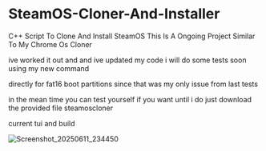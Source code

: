 # SteamOS-Cloner-And-Installer
C++ Script To Clone And Install SteamOS
This Is A Ongoing Project Similar To My Chrome Os Cloner

ive worked it out and and ive updated my code i will do some tests soon using my new command 

directly for fat16 boot partitions since that was my only issue from last tests

in the mean time you can test yourself if you want until i do just download the provided file steamoscloner


current tui and build

![Screenshot_20250611_234450](https://github.com/user-attachments/assets/34b0311c-e9af-48df-b1d0-c2741ad93740)

